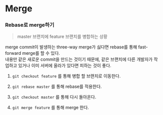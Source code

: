 # Merge

### Rebase로 merge하기

> master 브랜치에 feature 브랜치를 병합하는 상황

merge commit이 발생하는 three-way merge가 싫다면 rebase를 통해 fast-forward merge를 할 수 있다.  
내용만 같은 새로운 commit을 만드는 것이기 때문에, 같은 브랜치에 다른 개발자가 작업하고 있거나 이미 서버에 올라가 있다면 피하는 것이 좋다.

1. `git checkout feature` 를 통해 병합 할 브랜치로 이동한다.

2. `git rebase master` 를 통해 rebase를 적용한다.

3. `git checkout master` 를 통해 다시 돌아온다.

4. `git merge feature` 를 통해 merge 한다.
